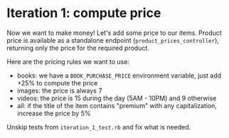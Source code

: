 # Iteration 1: compute price

Now we want to make money! Let's add some price to our items.
Product price is available as a standalone endpoint (`product_prices_controller`), returning only the price for the required product.

Here are the pricing rules we want to use:

- books: we have a `BOOK_PURCHASE_PRICE` environment variable, just add +25% to compute the price
- images: the price is always 7
- videos: the price is 15 during the day (5AM - 10PM) and 9 otherwise
- all: if the title of the item contains "premium" with any capitalization, increase the price by 5%

Unskip tests from `iteration_1_test.rb` and fix what is needed.
